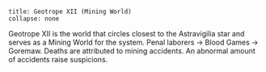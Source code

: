 ```ad-GM_Note
title: Geotrope XII (Mining World)
collapse: none
```
 Geotrope XII is the world that circles closest to the Astravigilia star and serves as a Mining World for the system. Penal laborers -> Blood Games -> Goremaw. Deaths are attributed to mining accidents. An abnormal amount of accidents raise suspicions. 